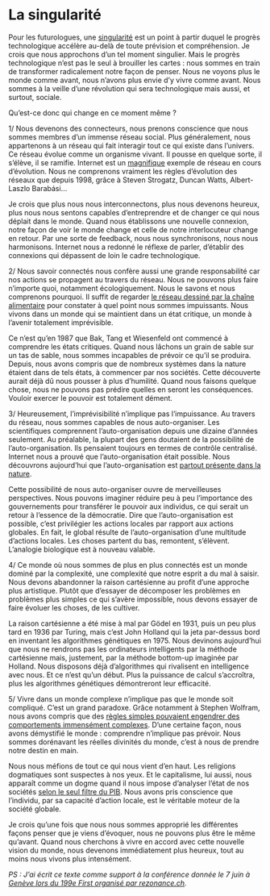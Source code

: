 # La singularité

Pour les futurologues, une [singularité](http://fr.wikipedia.org/wiki/Singularit%C3%A9_technologique) est un point à partir duquel le progrès technologique accélère au-delà de toute prévision et compréhension. Je crois que nous approchons d’un tel moment singulier. Mais le progrès technologique n’est pas le seul à brouiller les cartes : nous sommes en train de transformer radicalement notre façon de penser. Nous ne voyons plus le monde comme avant, nous n’avons plus envie d’y vivre comme avant. Nous sommes à la veille d’une révolution qui sera technologique mais aussi, et surtout, sociale.<span id="more-17"></span>

Qu’est-ce donc qui change en ce moment même ?

1/ Nous devenons des connecteurs, nous prenons conscience que nous sommes membres d’un immense réseau social. Plus généralement, nous appartenons à un réseau qui fait interagir tout ce qui existe dans l’univers. Ce réseau évolue comme un organisme vivant. Il pousse en quelque sorte, il s’élève, il se ramifie. Internet est un [magnifique](http://www-personal.umich.edu/~mejn/networks/) exemple de réseau en cours d’évolution. Nous ne comprenons vraiment les règles d’évolution des réseaux que depuis 1998, grâce à Steven Strogatz, Duncan Watts, Albert-Laszlo Barabási…

Je crois que plus nous nous interconnectons, plus nous devenons heureux, plus nous nous sentons capables d’entreprendre et de changer ce qui nous déplait dans le monde. Quand nous établissons une nouvelle connexion, notre façon de voir le monde change et celle de notre interlocuteur change en retour. Par une sorte de feedback, nous nous synchronisons, nous nous harmonisons. Internet nous a redonné le réflexe de parler, d’établir des connexions qui dépassent de loin le cadre technologique.

2/ Nous savoir connectés nous confère aussi une grande responsabilité car nos actions se propagent au travers du réseau. Nous ne pouvons plus faire n’importe quoi, notamment écologiquement. Nous le savons et nous comprenons pourquoi. Il suffit de regarder [le réseau dessiné par la chaîne alimentaire](http://www.fisherycrisis.com/coral7.html) pour constater à quel point nous sommes impuissants. Nous vivons dans un monde qui se maintient dans un état critique, un monde à l’avenir totalement imprévisible.

Ce n’est qu’en 1987 que Bak, Tang et Wiesenfeld ont commencé à comprendre les états critiques. Quand nous lâchons un grain de sable sur un tas de sable, nous sommes incapables de prévoir ce qu’il se produira. Depuis, nous avons compris que de nombreux systèmes dans la nature étaient dans de tels états, à commencer par nos sociétés. Cette découverte aurait déjà dû nous pousser à plus d’humilité. Quand nous faisons quelque chose, nous ne pouvons pas prédire quelles en seront les conséquences. Vouloir exercer le pouvoir est totalement dément.

3/ Heureusement, l’imprévisibilité n’implique pas l’impuissance. Au travers du réseau, nous sommes capables de nous auto-organiser. Les scientifiques comprennent l’auto-organisation depuis une dizaine d’années seulement. Au préalable, la plupart des gens doutaient de la possibilité de l’auto-organisation. Ils pensaient toujours en termes de contrôle centralisé. Internet nous a prouvé que l’auto-organisation était possible. Nous découvrons aujourd’hui que l’auto-organisation est [partout présente dans la nature](http://www.mellowdolphin.com/images/Bosque_Birds_flocks_CRW_1623-Goose_powered_V-10.jpg).

Cette possibilité de nous auto-organiser ouvre de merveilleuses perspectives. Nous pouvons imaginer réduire peu à peu l’importance des gouvernements pour transférer le pouvoir aux individus, ce qui serait un retour à l’essence de la démocratie. Dire que l’auto-organisation est possible, c’est privilégier les actions locales par rapport aux actions globales. En fait, le global résulte de l’auto-organisation d’une multitude d’actions locales. Les choses partent du bas, remontent, s’élèvent. L’analogie biologique est à nouveau valable.

4/ Ce monde où nous sommes de plus en plus connectés est un monde dominé par la complexité, une complexité que notre esprit a du mal à saisir. Nous devons abandonner la raison cartésienne au profit d’une approche plus artistique. Plutôt que d’essayer de décomposer les problèmes en problèmes plus simples ce qui s’avère impossible, nous devons essayer de faire évoluer les choses, de les cultiver.

La raison cartésienne a été mise à mal par Gödel en 1931, puis un peu plus tard en 1936 par Turing, mais c’est John Holland qui la jeta par-dessus bord en inventant les algorithmes génétiques en 1975. Nous devinons aujourd’hui que nous ne rendrons pas les ordinateurs intelligents par la méthode cartésienne mais, justement, par la méthode bottom-up imaginée par Holland. Nous disposons déjà d’algorithmes qui rivalisent en intelligence avec nous. Et ce n’est qu’un début. Plus la puissance de calcul s’accroîtra, plus les algorithmes génétiques démontreront leur efficacité.

5/ Vivre dans un monde complexe n’implique pas que le monde soit compliqué. C’est un grand paradoxe. Grâce notamment à Stephen Wolfram, nous avons compris que des [règles simples pouvaient engendrer des comportements immensément complexes](http://www.wolframscience.com/nksonline/page-29). D’une certaine façon, nous avons démystifié le monde : comprendre n’implique pas prévoir. Nous sommes dorénavant les réelles divinités du monde, c’est à nous de prendre notre destin en main.

Nous nous méfions de tout ce qui nous vient d’en haut. Les religions dogmatiques sont suspectes à nos yeux. Et le capitalisme, lui aussi, nous apparaît comme un dogme quand il nous impose d’analyser l’état de nos sociétés [selon le seul filtre du PIB](https://tcrouzet.com/peuple/croissance-illusoire-35839). Nous avons pris conscience que l’individu, par sa capacité d’action locale, est le véritable moteur de la société globale.

Je crois qu’une fois que nous nous sommes approprié les différentes façons penser que je viens d’évoquer, nous ne pouvons plus être le même qu’avant. Quand nous cherchons à vivre en accord avec cette nouvelle vision du monde, nous devenons immédiatement plus heureux, tout au moins nous vivons plus intensément.

*PS : J’ai écrit ce texte comme support à la conférence donnée le 7 juin à* [*Genève lors du 199e First organisé par rezonance.ch*](http://www.rezonance.ch/rezo/classes/ft-first-tuesday/geneve/20060607a/one-community)*.*